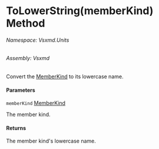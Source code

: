 <a name='M-Vsxmd-Units-Extensions-ToLowerString-Vsxmd-Units-MemberKind-'></a>
# ToLowerString(memberKind) Method

###### Namespace:  Vsxmd.Units

###### Assembly:  Vsxmd

Convert the [MemberKind](./../../MemberKind/MemberKind.md) to its lowercase name.

#### Parameters

`memberKind`  [MemberKind](./../../MemberKind/MemberKind.md)  

The member kind.

#### Returns





The member kind's lowercase name.
